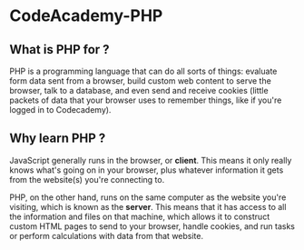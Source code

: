 # CodeAcademy-PHP

## What is PHP for ?
PHP is a programming language that can do all sorts of things: evaluate form data sent from a browser, build custom web content to serve the browser, talk to a database, and even send and receive cookies (little packets of data that your browser uses to remember things, like if you're logged in to Codecademy).

## Why learn PHP ? 

JavaScript generally runs in the browser, or **client**. This means it only really knows what's going on in your browser, plus whatever information it gets from the website(s) you're connecting to.

PHP, on the other hand, runs on the same computer as the website you're visiting, which is known as the **server**. This means that it has access to all the information and files on that machine, which allows it to construct custom HTML pages to send to your browser, handle cookies, and run tasks or perform calculations with data from that website.